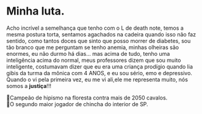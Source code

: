 # Minha luta.

<a> Acho incrível a semelhança que tenho com o L de death note, temos a mesma postura torta, sentamos agachados na cadeira quando isso não faz sentido, como tantos doces que sinto que posso morrer de diabetes, sou tão branco que me perguntam se tenho anemia, minhas olheiras são enormes, eu não durmo há dias... mas acima de tudo, tenho uma inteligência acima do normal, meus professores dizem que sou muito inteligente, costumavam dizer que eu era uma criança prodígio quando lia gibis da turma da mônica com 4 ANOS, e eu sou sério, emo e depressivo. Quando o vi pela primeira vez, eu me vi ali,ele me representa muito, nós somos a **justiça**!!!

🥇Campeão de hipismo na floresta contra mais de 2050 cavalos.
<br>
🥈O segundo maior jogador de chincha do interior de SP.
